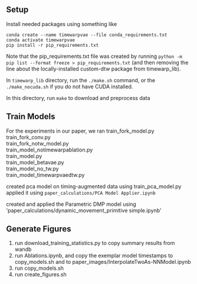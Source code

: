 ## Setup
Install needed packages using something like
```
conda create --name timewarpvae --file conda_requirements.txt
conda activate timewarpvae
pip install -r pip_requirements.txt
```

Note that the pip_requirements.txt file was created by running `python -m pip list --format freeze > pip_requirements.txt` 
(and then removing the line about the locally-installed custom-dtw package from timewarp_lib).

In `timewarp_lib` directory, run the `./make.sh` command, or the `./make_nocuda.sh` if you do not have CUDA installed.

In this directory, run `make` to download and preprocess data

## Train Models 
For the experiments in our paper, we ran
train_fork_model.py  
train_fork_conv.py   
train_fork_notw_model.py  
train_model_notimewarpablation.py  
train_model.py                 
train_model_betavae.py    
train_model_no_tw.py               
train_model_timewarpvaedtw.py

created pca model on timing-augmented data using
train_pca_model.py
applied it using
`paper_calculations/PCA Model Applier.ipynb`

created and applied the Parametric DMP model using
'paper_calculations/dynamic_movement_primitive simple.ipynb'

## Generate Figures
1) run download_training_statistics.py to copy summary results from wandb
2) run Ablations.ipynb, and copy the exemplar model timestamps to copy_models.sh and to paper_images/InterpolateTwoAs-NNModel.ipynb
3) run copy_models.sh
4) run create_figures.sh

